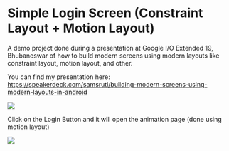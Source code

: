 # Simple Login Screen (Constraint Layout + Motion Layout)
A demo project done during a presentation at Google I/O Extended 19, Bhubaneswar of how to build modern screens using modern layouts like constraint layout, motion layout, and other.

You can find my presentation here: https://speakerdeck.com/samsruti/building-modern-screens-using-modern-layouts-in-android


![](https://lh3.googleusercontent.com/0MXe1BtPmIWx74R8_dPPtbEiA731vLfXAqoxIoU002VgAAiTC1VNmPvR5mz7tU1ZcU2-LiW_kbKqcNpi_nJOFktf2Zjhrn1-F8L1yY5gwLp3ENqe2BafkanIp9HoIDI7k4AQtYkahQ4)



Click on the Login Button and it will open the animation page (done using motion layout)

![](https://paper-attachments.dropbox.com/s_708775F7A08FBAC03B67B70BD39402F97BCC0B5FC7979B79305E5AC35DC99401_1560143195757_20190610_100212.gif)

